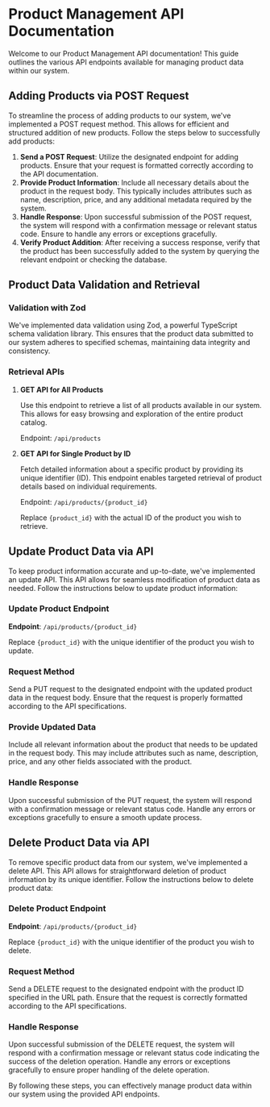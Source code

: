 # Product Management API Documentation

Welcome to our Product Management API documentation! This guide outlines the various API endpoints available for managing product data within our system.

## Adding Products via POST Request

To streamline the process of adding products to our system, we've implemented a POST request method. This allows for efficient and structured addition of new products. Follow the steps below to successfully add products:

1. **Send a POST Request**: Utilize the designated endpoint for adding products. Ensure that your request is formatted correctly according to the API documentation.
2. **Provide Product Information**: Include all necessary details about the product in the request body. This typically includes attributes such as name, description, price, and any additional metadata required by the system.
3. **Handle Response**: Upon successful submission of the POST request, the system will respond with a confirmation message or relevant status code. Ensure to handle any errors or exceptions gracefully.
4. **Verify Product Addition**: After receiving a success response, verify that the product has been successfully added to the system by querying the relevant endpoint or checking the database.

## Product Data Validation and Retrieval

### Validation with Zod

We've implemented data validation using Zod, a powerful TypeScript schema validation library. This ensures that the product data submitted to our system adheres to specified schemas, maintaining data integrity and consistency.

### Retrieval APIs

1. **GET API for All Products**

    Use this endpoint to retrieve a list of all products available in our system. This allows for easy browsing and exploration of the entire product catalog.

    Endpoint: `/api/products`

2. **GET API for Single Product by ID**

    Fetch detailed information about a specific product by providing its unique identifier (ID). This endpoint enables targeted retrieval of product details based on individual requirements.

    Endpoint: `/api/products/{product_id}`

    Replace `{product_id}` with the actual ID of the product you wish to retrieve.

## Update Product Data via API

To keep product information accurate and up-to-date, we've implemented an update API. This API allows for seamless modification of product data as needed. Follow the instructions below to update product information:

### Update Product Endpoint

**Endpoint**: `/api/products/{product_id}`

Replace `{product_id}` with the unique identifier of the product you wish to update.

### Request Method

Send a PUT request to the designated endpoint with the updated product data in the request body. Ensure that the request is properly formatted according to the API specifications.

### Provide Updated Data

Include all relevant information about the product that needs to be updated in the request body. This may include attributes such as name, description, price, and any other fields associated with the product.

### Handle Response

Upon successful submission of the PUT request, the system will respond with a confirmation message or relevant status code. Handle any errors or exceptions gracefully to ensure a smooth update process.

## Delete Product Data via API

To remove specific product data from our system, we've implemented a delete API. This API allows for straightforward deletion of product information by its unique identifier. Follow the instructions below to delete product data:

### Delete Product Endpoint

**Endpoint**: `/api/products/{product_id}`

Replace `{product_id}` with the unique identifier of the product you wish to delete.

### Request Method

Send a DELETE request to the designated endpoint with the product ID specified in the URL path. Ensure that the request is correctly formatted according to the API specifications.

### Handle Response

Upon successful submission of the DELETE request, the system will respond with a confirmation message or relevant status code indicating the success of the deletion operation. Handle any errors or exceptions gracefully to ensure proper handling of the delete operation.

By following these steps, you can effectively manage product data within our system using the provided API endpoints.

